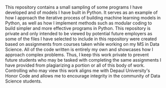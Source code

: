 This repository contains a small sampling of some programs I have developed and of models I have built in Python. It serves as an example of how I approach the iterative process of building machine learning models in Python, as well as how I implement methods such as modular coding to build simpler and more effective programs in Python. This repository is private and only intended to be viewed by potential future employers as some of the files I have selected to include in this repository were created based on assignments from courses taken while working on my MS in Data Science. All of the code written is entirely my own and showcases how I approach complex problems. Thus, I keep this work private to prevent future students who may be tasked with completing the same assignments I have provided from plagiarizing a portion or all of this body of work. Controlling who may view this work aligns me with Depaul University's Honor Code and allows me to encourage integrity in the community of Data Science students.
